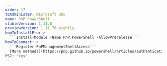 ```yaml
---
order: 17
toAdminister: Microsoft 365
name: PnP.PowerShell
stableVersion: 1.11.0
previewVersion: 1.11.76-nightly
howToInstallPre: >
  ```Install-Module -Name PnP.PowerShell -AllowPrerelease```
howToConnect: >
  ```Register-PnPManagementShellAccess```
  [More methods](https://pnp.github.io/powershell/articles/authentication.html)
PS7: "Yes"
---
```


